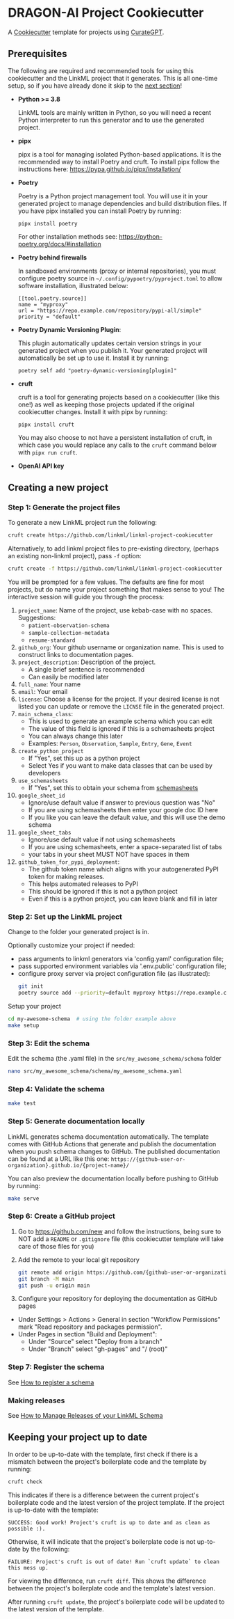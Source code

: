 # DRAGON-AI Project Cookiecutter

A [Cookiecutter](https://cookiecutter.readthedocs.io/en/stable/) template for projects using [CurateGPT](https://github.com/monarch-initiative/curate-gpt).

## Prerequisites

The following are required and recommended tools for using this cookiecutter and the LinkML project that it generates. This is all one-time setup, so if you have already done it skip to the [next section](#creating-a-new-project)!

  * **Python >= 3.8**
  
    LinkML tools are mainly written in Python, so you will need a recent Python interpreter to run this generator and to use the generated project.


  * **pipx**
  
    pipx is a tool for managing isolated Python-based applications. It is the recommended way to install Poetry and cruft. To install pipx follow the instructions here: https://pypa.github.io/pipx/installation/


  * **Poetry**
  
    Poetry is a Python project management tool. You will use it in your generated project to manage dependencies and build distribution files. If you have pipx installed you can install Poetry by running: 
     ```shell
     pipx install poetry
     ```
     For other installation methods see: https://python-poetry.org/docs/#installation
  
  * **Poetry behind firewalls**

    In sandboxed environments (proxy or internal repositories), you must configure poetry source in `~/.config/pypoetry/pyproject.toml` to allow software installation, illustrated below:
    ```shell
    [[tool.poetry.source]]
    name = "myproxy"
    url = "https://repo.example.com/repository/pypi-all/simple"
    priority = "default"
    ```

  * **Poetry Dynamic Versioning Plugin**: 

    This plugin automatically updates certain version strings in your generated project when you publish it. Your generated project will automatically be set up to use it. Install it by running:
    ```shell
    poetry self add "poetry-dynamic-versioning[plugin]"
    ```


  * **cruft**

    cruft is a tool for generating projects based on a cookiecutter (like this one!) as well as keeping those projects updated if the original cookiecutter changes. Install it with pipx by running:
    ```shell
    pipx install cruft
    ```
    You may also choose to not have a persistent installation of cruft, in which case you would replace any calls to the `cruft` command below with `pipx run cruft`. 

  * **OpenAI API key**

## Creating a new project

### Step 1: Generate the project files

To generate a new LinkML project run the following:
```bash
cruft create https://github.com/linkml/linkml-project-cookiecutter
```
Alternatively, to add linkml project files to pre-existing directory,
(perhaps an existing non-linkml project), pass `-f` option:
```bash
cruft create -f https://github.com/linkml/linkml-project-cookiecutter
```

You will be prompted for a few values.  The defaults are fine for most
projects, but do name your project something that makes sense to you!
The interactive session will guide you through the process:

1. `project_name`: Name of the project, use kebab-case with no spaces.
Suggestions:
    - `patient-observation-schema`
    - `sample-collection-metadata`
    - `resume-standard`
2. `github_org`: Your github username or organization name. This is used to construct links to documentation pages.
3. `project_description`: Description of the project.
    - A single brief sentence is recommended
    - Can easily be modified later
4. `full_name`: Your name
5. `email`: Your email
6. `license`: Choose a license for the project. If your desired license is not listed you can update or remove the `LICNSE` file in the generated project.
7. `main_schema_class`:
    - This is used to generate an example schema which you can edit
    - The value of this field is ignored if this is a schemasheets project
    - You can always change this later
    - Examples: `Person`, `Observation`, `Sample`, `Entry`, `Gene`, `Event`
8. `create_python_project`
    - If "Yes", set this up as a python project
    - Select Yes if you want to make data classes that can be used by developers
9. `use_schemasheets`
    - If "Yes", set this to obtain your schema from
    [schemasheets](https://linkml.io/schemasheets)
10. `google_sheet_id`
     - Ignore/use default value if answer to previous question was "No"
     - If you are using schemasheets then enter your google doc ID here
     - If you like you can leave the default value, and this will use the demo schema
11. `google_sheet_tabs`
    - Ignore/use default value if not using schemasheets
    - If you are using schemasheets, enter a space-separated list of tabs
    - your tabs in your sheet MUST NOT have spaces in them
12. `github_token_for_pypi_deployment`:
    - The github token name which aligns with your autogenerated PyPI token for making releases.
    - This helps automated releases to PyPI
    - This should be ignored if this is not a python project
    - Even if this is a python project, you can leave blank and fill in later

### Step 2: Set up the LinkML project

Change to the folder your generated project is in.

Optionally customize your project if needed:

* pass arguments to linkml generators via 'config.yaml' configuration file;
* pass supported environment variables via '.env.public' configuration file;
* configure proxy server via project configuration file (as illustrated):
  ```bash
  git init
  poetry source add --priority=default myproxy https://repo.example.com/repository/pypi-all/simple
  ```

Setup your project
```bash
cd my-awesome-schema  # using the folder example above
make setup
```

### Step 3: Edit the schema

Edit the schema (the .yaml file) in the
`src/my_awesome_schema/schema` folder

```bash
nano src/my_awesome_schema/schema/my_awesome_schema.yaml
```

### Step 4: Validate the schema

```bash
make test
```

### Step 5: Generate documentation locally

LinkML generates schema documentation automatically. The template comes with GitHub Actions that generate and publish the documentation when you push schema changes to GitHub. The published documentation can be found at a URL like this one:
`https://{github-user-or-organization}.github.io/{project-name}/`

You can also preview the documentation locally before pushing to GitHub by running:

```bash
make serve
```

### Step 6: Create a GitHub project

1. Go to https://github.com/new and follow the instructions, being sure to NOT add a `README` or `.gitignore` file (this cookiecutter template will take care of those files for you)

2. Add the remote to your local git repository

   ```bash
   git remote add origin https://github.com/{github-user-or-organization}/{project-name}.git
   git branch -M main
   git push -u origin main
   ```

3. Configure your repository for deploying the documentation as GitHub pages

* Under Settings > Actions > General in section "Workflow Permissions" mark "Read repository and packages permission".
* Under Pages in section "Build and Deployment":
  * Under "Source" select "Deploy from a branch"
  * Under "Branch" select "gh-pages" and "/ (root)"

### Step 7: Register the schema

See [How to register a schema](https://linkml.io/linkml/faq/contributing.html#how-do-i-register-my-schema)

### Making releases

See [How to Manage Releases of your LinkML Schema](https://linkml.io/linkml/howtos/manage-releases.html)

## Keeping your project up to date

In order to be up-to-date with the template, first check if there is a mismatch
between the project's boilerplate code and the template by running:

```bash
cruft check
```

This indicates if there is a difference between the current project's
boilerplate code and the latest version of the project template. If the project
is up-to-date with the template:

```output
SUCCESS: Good work! Project's cruft is up to date and as clean as possible :).
```

Otherwise, it will indicate that the project's boilerplate code is not
up-to-date by the following:

```output
FAILURE: Project's cruft is out of date! Run `cruft update` to clean this mess up.
```

For viewing the difference, run `cruft diff`. This shows the difference between the project's boilerplate code and the template's latest version.

After running `cruft update`, the project's boilerplate code will be updated to the latest version of the template.
